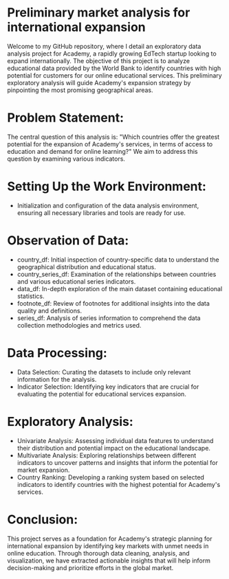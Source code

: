 # Preliminary market analysis for international expansion
Welcome to my GitHub repository, where I detail an exploratory data analysis project for Academy, a rapidly growing EdTech startup looking to expand internationally. The objective of this project is to analyze educational data provided by the World Bank to identify countries with high potential for customers for our online educational services. This preliminary exploratory analysis will guide Academy's expansion strategy by pinpointing the most promising geographical areas.

# Problem Statement:

The central question of this analysis is: "Which countries offer the greatest potential for the expansion of Academy's services, in terms of access to education and demand for online learning?" We aim to address this question by examining various indicators.

# Setting Up the Work Environment:

- Initialization and configuration of the data analysis environment, ensuring all necessary libraries and tools are ready for use.

# Observation of Data:

- country_df: Initial inspection of country-specific data to understand the geographical distribution and educational status.
- country_series_df: Examination of the relationships between countries and various educational series indicators.
- data_df: In-depth exploration of the main dataset containing educational statistics.
- footnote_df: Review of footnotes for additional insights into the data quality and definitions.
- series_df: Analysis of series information to comprehend the data collection methodologies and metrics used.

# Data Processing:

- Data Selection: Curating the datasets to include only relevant information for the analysis.
- Indicator Selection: Identifying key indicators that are crucial for evaluating the potential for educational services expansion.

# Exploratory Analysis:

- Univariate Analysis: Assessing individual data features to understand their distribution and potential impact on the educational landscape.
- Multivariate Analysis: Exploring relationships between different indicators to uncover patterns and insights that inform the potential for market expansion.
- Country Ranking: Developing a ranking system based on selected indicators to identify countries with the highest potential for Academy's services.

# Conclusion:

This project serves as a foundation for Academy's strategic planning for international expansion by identifying key markets with unmet needs in online education. Through thorough data cleaning, analysis, and visualization, we have extracted actionable insights that will help inform decision-making and prioritize efforts in the global market.
